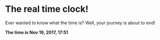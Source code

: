# The real time clock!

Ever wanted to know what the time is? Well, your journey is about to end!

**The time is Nov 19, 2017, 17:51**